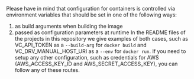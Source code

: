 Please have in mind that configuration for containers is controlled via environment variables that should be set in one of the following ways:
1. as build arguments when building the image
2.  passed as configuration parameters at runtime
In the README files of the projects in this repository we give examples of both cases, such as VC_API_TOKEN as a `--build-arg` for `docker build` and VC_DRV_MANUAL_HOST_URI as a `--env` for `docker run`. If you need to setup any other configuration, such as credentials for AWS (AWS_ACCESS_KEY_ID and AWS_SECRET_ACCESS_KEY), you can follow any of these routes.

